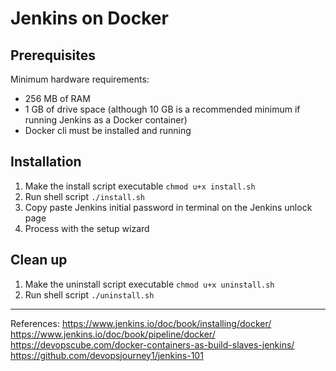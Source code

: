 # Jenkins on Docker
## Prerequisites
Minimum hardware requirements:
- 256 MB of RAM
- 1 GB of drive space (although 10 GB is a recommended minimum if running Jenkins as a Docker container)
- Docker cli must be installed and running

## Installation
1. Make the install script executable `chmod u+x install.sh`
2. Run shell script `./install.sh`
3. Copy paste Jenkins initial password in terminal on the Jenkins unlock page
4. Process with the setup wizard

## Clean up
1. Make the uninstall script executable `chmod u+x uninstall.sh`
2. Run shell script `./uninstall.sh`
---
References:
https://www.jenkins.io/doc/book/installing/docker/
https://www.jenkins.io/doc/book/pipeline/docker/
https://devopscube.com/docker-containers-as-build-slaves-jenkins/
https://github.com/devopsjourney1/jenkins-101

